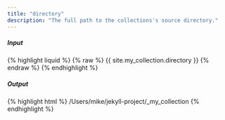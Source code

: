 ```yaml
---
title: "directory"
description: "The full path to the collections's source directory."
---
```

##### Input

{% highlight liquid %}
{% raw %}
{{ site.my_collection.directory }}
{% endraw %}
{% endhighlight %}

##### Output

{% highlight html %}
/Users/mike/jekyll-project/_my_collection
{% endhighlight %}
